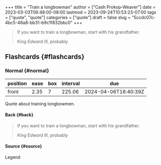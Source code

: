 +++
title = "Train a longbowman"
author = ["Cash Prokop-Weaver"]
date = 2023-03-03T06:48:00-08:00
lastmod = 2023-09-24T10:53:23-07:00
tags = ["quote", "quote"]
categories = ["quote"]
draft = false
slug = "5ccdc07c-4bc5-46a8-bb31-b9c1f832bbc0"
+++

> If you want to train a longbowman, start with his grandfather.
>
> _King Edward III_, probably


## Flashcards {#flashcards}


### Normal {#normal}

| position | ease | box | interval | due                  |
|----------|------|-----|----------|----------------------|
| front    | 2.35 | 7   | 225.06   | 2024-04-06T16:40:39Z |

Quote about training longbowmen.


#### Back {#back}

> If you want to train a longbowman, start with his grandfather.
>
> _King Edward III_, probably


#### Source {#source}

Legend
